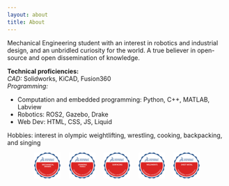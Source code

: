 ```yaml
---
layout: about
title: About 
---
```


Mechanical Engineering student with an interest in robotics and industrial design, and an unbridled curiosity for the world. A true believer in open-source and open dissemination of knowledge.

**Technical proficiencies:**  
*CAD:* Solidworks, KiCAD, Fusion360  
*Programming:*  
- Computation and embedded programming: Python, C++, MATLAB, Labview
- Robotics: ROS2, Gazebo, Drake
- Web Dev: HTML, CSS, JS, Liquid

Hobbies: interest in olympic weightlifting, wrestling, cooking, backpacking, and singing

<div style="display: flex; justify-content: center; gap: 20px; flex-wrap: wrap;">
  <img src="/assets/media/_icons/cswp_mechanical-design.svg" alt="cswp_mechanical-design" style="width: 60px; height: auto;">
  <img src="/assets/media/_icons/cswp_drawing-tools.svg" alt="cswp_drawing-tools" style="width: 60px; height: auto;">
  <img src="/assets/media/_icons/cswp_surfacing.svg" alt="cswp_surfacing" style="width: 60px; height: auto;">
  <img src="/assets/media/_icons/cswp_weldments.svg" alt="cswp_weldments" style="width: 60px; height: auto;">
  <img src="/assets/media/_icons/cswp_sheet-metal.svg" alt="cswp_sheet-metal" style="width: 60px; height: auto;">
</div>